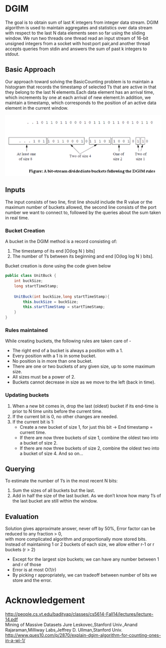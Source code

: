 # DGIM
The goal is to obtain sum of last K integers from integer data stream. DGIM algorithm is used to maintain aggregates and statistics over data stream with respect to the last N data elements seen so far using the sliding window. We run two threads one thread
read an input stream of 16-bit unsigned integers from a socket with host:port pair,and another thread accepts queries from stdin and answers the sum of past k integers to stdout.

## Basic Approach 
Our approach toward solving the BasicCounting problem is to maintain a histogram that records the timestamp of selected
1’s that are active in that they belong to the last N elements.Each data element has an arrival time, which increments by
one at each arrival of new element.In addition, we maintain a timestamp, which corresponds to the position of an active data element in the current window.

![alt text](dgim.png "Description goes here")

## Inputs 
The input consists of two line, first line should include the R value or the maximum number of buckets allowed, the second line consists of the port number we want to connect to, followed by the queries about the sum taken in real time.

### Bucket Creation 
A bucket in the DGIM method is a record consisting of:
1. The timestamp of its end [O(log N ) bits]
2. The number of 1’s between its beginning and end [O(log log N ) bits]. 

Bucket creation is done using the code given below 
```java
public class UnitBuck {
    int buckSize;
    long startTimeStamp;

    UnitBuck(int buckSize,long startTimeStamp){
        this.buckSize = buckSize;
        this.startTimeStamp = startTimeStamp;
    }
}
```

### Rules maintained
While creating buckets, the following rules are taken care of - 
* The right end of a bucket is always a position with a 1.
* Every position with a 1 is in some bucket.
* No position is in more than one bucket.
* There are one or two buckets of any given size, up to some maximum size.
* All sizes must be a power of 2.
* Buckets cannot decrease in size as we move to the left (back in time).

### Updating buckets
1. When a new bit comes in, drop the last (oldest) bucket if its end-time is prior to N time units before the current time.
2. If the current bit is 0, no other changes are needed.
3. If the current bit is 1:
   - Create a new bucket of size 1, for just this bit -> End timestamp = current time.
   - If there are now three buckets of size 1, combine the oldest two into a bucket of size 2.
   - If there are now three buckets of size 2, combine the oldest two into a bucket of size 4. And so on…

## Querying 
To estimate the number of 1’s in the most recent N bits:
1. Sum the sizes of all buckets but the last.
2. Add in half the size of the last bucket. As we don’t know how many 1’s of the last bucket are still within the window.

## Evaluation
Solution gives approximate answer, never off by 50%, Error factor can	be reduced to	any	fraction > 0,	
with more complicated	algorithm	and	proportionally more stored bits.
Instead	of	maintaining	1	or 2 buckets of	each size, we allow	either r-1 or	r	buckets (r > 2)	
* Except	for	the	largest	size	buckets; we	can	have any number	between	1	and	r	of those	
* Error	is	at	most	O(1/r)
* By picking r appropriately,	we can tradeoff	between	number of	bits we	store	and	the error.

# Acknowledgement
http://people.cs.vt.edu/badityap/classes/cs5614-Fall14/lectures/lecture-14.pdf                                
Mining of Massive Datasets Jure Leskovec,Stanford Univ.,Anand Rajaraman,Milliway Labs,Jeffrey D. Ullman,Stanford Univ.
http://www.ques10.com/p/2870/explain-dgim-algorithm-for-counting-ones-in-a-wi-1/


